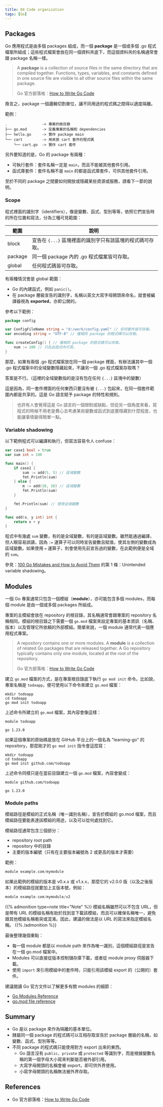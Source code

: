 ```yaml
---
title: 04 Code organization
tags: [Go]
---
```


## Packages

Go 應用程式是由多個 packages 組成，而一個 **package** 是一個或多個 .go 程式檔案所組成；這些程式檔案會放在同一個資料夾底下，而這個資料夾的名稱通常會跟 package 名稱一樣。

> A **package** is a collection of source files in the same directory that are compiled together. Functions, types, variables, and constants defined in one source file are visible to all other source files within the same package.
>
> Go 官方部落格：[How to Write Go Code](https://go.dev/doc/code)

換言之，package 一個邏輯切割單位，讓不同用途的程式碼之間得以適度隔離。

範例：

```text
.                -> 專案的根目錄
├── go.mod       -> 定義專案的名稱和 dependencies
├── hello.go     -> 實作 package main
└── cart         -> 用來放 cart 套件的程式碼
    └── cart.go  -> 實作 cart 套件
```

另外要知道的是，Go 的 package 有兩種：

- 可執行套件：套件名稱一定是 `main`，而且不能被其他套件引用。
- 函式庫套件：套件名稱不是 `main` 的都是函式庫套件，可供其他套件引用。

至於不同的 package 之間要如何開放或隱藏某些資源或服務，請看下一節的說明。

### Scope

程式裡面的識別字（identifiers），像是變數、函式、型別等等，依照它們宣告時的所在位置和寫法，分為三種可見範圍：

| 範圍 | 說明 |
|-----|------|
| block | 宣告在 `{...}` 區塊裡面的識別字只有該區塊的程式碼可存取。 |
| package | 同一個 package 內的 .go 程式檔案皆可存取。 |
| global | 任何程式碼皆可存取。 |

有兩種情況會是 global 範圍：

- Go 的內建函式，例如 `panic()`。
- 在 package 層級宣告的識別字，名稱以英文大寫字母開頭來命名，就會被編譯器視為 **exported**，亦即公開的。

參考以下範例：

```go
package config

var ConfigFileName string = "d:/work/config.yaml" // 任何套件皆可存取。
var encoding string = "UTF-8" // 僅相同 package 的程式碼可以存取。

func createConfig() { // 僅相同 package 的程式碼可以存取。
    num := 100 // 只在此函式內可見。
}
```

那麼，如果有兩個 .go 程式檔案放在同一個 package 裡面，有辦法讓其中一個 .go 程式檔案中的全域變數隱藏起來，不讓另一個 .go 程式檔案存取嗎？

答案是不行。（這裡的全域變數指的是沒有包在任何 `{...}` 區塊中的變數）

這是因為，同一套件裡面的任何東西只要沒有被 `{...}` 包起來，在同一個套件範圍內都是共享的。這是 Go 語言賦予 package 的特性和規則。

> 也許有人會覺得這是 Go 語言的一個限制或缺點，但從另一個角度來看，寫程式的時候不用老是費心去考慮某些變數或函式到底要隱藏到什麼程度，也能讓事情變得簡單一點。

### Variable shadowing

以下範例程式可以編譯和執行，但寫法容易令人 confuse：

```go
var case1 bool = true
var sum int = 100

func main() {
    if case1 {
        sum := add(5, 5) // 區域變數
        fmt.Println(sum)
    } else {
        m := add(10, 10) // 區域變數
        fmt.Println(sum)
    }

    fmt.Println(sum) // 使用全域變數
}

func add(x, y int) int {
    return x + y
}
```

程式中有幾處 `sum` 變數，有的是全域變數，有的是區域變數。雖然能通過編譯，但人眼容易誤讀，因為 `:=` 運算子可以同時宣告變數且賦值，使其左側的變數成為區域變數。如果使用 `=` 運算子，則會使用先前宣告過的變數，在此範例便是全域的 `sum`。

參見：[100 Go Mistakes and How to Avoid Them][100-mistakes] 的第 1 條：Unintended variable shadowing。

## Modules

一個 Go 專案通常只包含一個模組（**module**），亦可能包含多個 modules，而每個 module 是由一個或多個 packages 所組成。

專案的主模組會放在 repository 的根目錄，其名稱通常會跟專案的 repository 名稱相同。模組的根目錄之下需要一個 `go.mod` 檔案來設定專案的基本資訊（名稱、版本）以及管理它所依賴的外部模組。簡單來說，一個 module 通常代表一個應用程式專案。

> A repository contains one or more modules. A **module** is a collection of related Go packages that are released together. A Go repository typically contains only one module, located at the root of the repository.
>
> Go 官方部落格：[How to Write Go Code](https://go.dev/doc/code)

建立 `go.mod` 檔案的方式，是在專案根目錄底下執行 `go mod init` 命令。比如說，專案名稱是 `todoapp`，便可使用以下命令來建立 `go.mod` 檔案：

```shell
mkdir todoapp
cd todoapp
go mod init todoapp
```

上述命令所建立的 `go.mod` 檔案，其內容會像這樣：

```text
module todoapp

go 1.23.0
```

如果這個專案的原始碼是放在 GitHub 平台上的一個名為 "learning-go" 的 repository，那麼剛才的 `go mod init` 指令會這麼寫：

```text
mkdir todoapp
cd todoapp
go mod init github.com/todoapp
```

上述命令同樣只是在當前目錄建立一個 `go.mod` 檔案，內容會變成：

```text
module github.com/todoapp

go 1.23.0
```

### Module paths

模組路徑是模組的正式名稱（唯一識別名稱），宣告於模組的 go.mod 檔案，而且模組路徑要能表達該模組的用途，以及可以從何處找到它。

模組路徑通常包含三個部分：

- repository root path
- repository 中的目錄
- 主要的版本編號（只有在主要版本編號為 2 或更高的版本才需要）

範例：

```go
module example.com/mymodule
```

如果此範例的模組的版本是 v0.x.x 或 v1.x.x，那麼它的 v2.0.0 版（以及之後版本）的模組路徑就要加上主版本號，例如：

```go
module example.com/mymodule/v2
```

{{% admonition type=note title="Note" %}}
模組名稱雖然可以不包含 URL，但是帶有 URL 的模組名稱有助於找到並下載該模組，而且可以確保名稱唯一，避免跟其他模組名稱衝突或混淆。因此，建議的做法是以 URL 的寫法來指定模組名稱。
{{% /admonition %}}

最後整理幾個重點：

- 每一個 module 都是以 module path 來作為唯一識別，這個模組路徑是宣告在一個 go.mod 檔案中。
- Modules 可以直接從版本控制儲存庫下載，或者從 module proxy 伺服器下載。
- 使用 `import` 來引用模組中的套件時，只能引用該模組 export 的（公開的）套件。

建議閱讀 Go 官方文件以了解更多有關 modules 的細節：

- [Go Modules Reference](https://go.dev/ref/mod)
- [go.mod file reference](https://go.dev/doc/modules/gomod-ref)

## Summary

- Go 是以 package 來作為隔離的基本單位。
- 隸屬同一個 package 的程式碼可以互相存取宣告於 package 層級的名稱，如變數、函式、型別等等。
- 不同 package 的程式碼只能使用對方 export 出來的東西。
  - Go 語言沒有 `public`、`private` 或 `protected` 等識別字，而是根據變數名稱的第一個字母大小寫來判斷能否被外部引用。
  - 大寫字母開頭的名稱會被 export，即可供外界使用。
  - 小寫字母開頭的名稱無法被外界存取。

## References

- Go 官方部落格：[How to Write Go Code](https://go.dev/doc/code)

[100-mistakes]: https://www.manning.com/books/100-go-mistakes-and-how-to-avoid-them